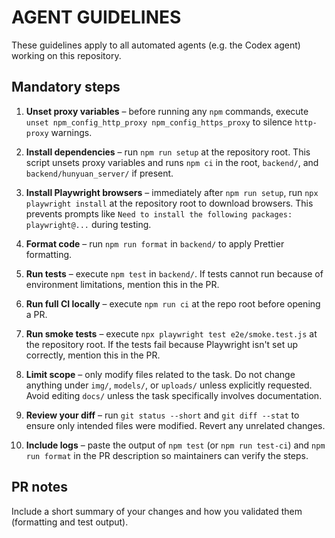 # AGENT GUIDELINES

These guidelines apply to all automated agents (e.g. the Codex agent) working on this repository.

## Mandatory steps

1. **Unset proxy variables** – before running any `npm` commands, execute `unset npm_config_http_proxy npm_config_https_proxy` to silence `http-proxy` warnings.
2. **Install dependencies** – run `npm run setup` at the repository root. This script unsets proxy variables and runs `npm ci` in the root, `backend/`, and `backend/hunyuan_server/` if present.
3. **Install Playwright browsers** – immediately after `npm run setup`, run `npx playwright install` at the repository root to download browsers. This prevents prompts like `Need to install the following packages: playwright@...` during testing.
4. **Format code** – run `npm run format` in `backend/` to apply Prettier formatting.
5. **Run tests** – execute `npm test` in `backend/`. If tests cannot run because of environment limitations, mention this in the PR.
6. **Run full CI locally** – execute `npm run ci` at the repo root before opening a PR.

7. **Run smoke tests** – execute `npx playwright test e2e/smoke.test.js` at the repository root. If the tests fail because Playwright isn't set up correctly, mention this in the PR.
8. **Limit scope** – only modify files related to the task. Do not change anything under `img/`, `models/`, or `uploads/` unless explicitly requested. Avoid editing `docs/` unless the task specifically involves documentation.
9. **Review your diff** – run `git status --short` and `git diff --stat` to ensure only intended files were modified. Revert any unrelated changes.
10. **Include logs** – paste the output of `npm test` (or `npm run test-ci`) and `npm run format` in the PR description so maintainers can verify the steps.

## PR notes

Include a short summary of your changes and how you validated them (formatting and test output).
